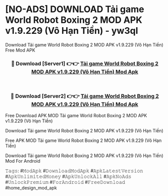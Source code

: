 # [NO-ADS] DOWNLOAD Tải game World Robot Boxing 2 MOD APK v1.9.229 (Vô Hạn Tiền) - yw3ql
Download Tải game World Robot Boxing 2 MOD APK v1.9.229 (Vô Hạn Tiền) Free Mod APK

<div align="center">
<h3>🔴 Download [Server1] 👉👉 <a href="https://apk-comot.site?title=Tải_game_World_Robot_Boxing_2_MOD_APK_v1.9.229_(Vô_Hạn_Tiền)">Tải game World Robot Boxing 2 MOD APK v1.9.229 (Vô Hạn Tiền) Mod Apk</a></h3><br>

<h3>🔴 Download [Server2] 👉👉 <a href="https://apk-comot.site?title=Tải_game_World_Robot_Boxing_2_MOD_APK_v1.9.229_(Vô_Hạn_Tiền)">Tải game World Robot Boxing 2 MOD APK v1.9.229 (Vô Hạn Tiền) Mod Apk</a></h3>
</div>


Free Download APK MOD Tải game World Robot Boxing 2 MOD APK v1.9.229 (Vô Hạn Tiền)

Download Tải game World Robot Boxing 2 MOD APK v1.9.229 (Vô Hạn Tiền) 

Free APK MOD Tải game World Robot Boxing 2 MOD APK v1.9.229 (Vô Hạn Tiền) 

Download Tải game World Robot Boxing 2 MOD APK v1.9.229 (Vô Hạn Tiền) Mod For Android

𝚃𝚊𝚐𝚜: #𝙼𝚘𝚍𝙰𝚙𝚔 #𝙳𝚘𝚠𝚗𝚕𝚘𝚊𝚍𝙼𝚘𝚍𝙰𝚙𝚔 #𝙰𝚙𝚔𝙻𝚊𝚝𝚎𝚜𝚝𝚅𝚎𝚛𝚜𝚒𝚘𝚗 #𝙰𝚙𝚔𝚄𝚗𝚕𝚒𝚖𝚒𝚝𝚎𝚍𝙼𝚘𝚗𝚎𝚢 #𝙰𝚙𝚔𝚄𝚗𝚕𝚘𝚌𝚔𝙰𝚕𝚕 #𝙰𝚙𝚔𝙽𝚘𝙰𝚍𝚜 #𝚄𝚗𝚕𝚘𝚌𝚔𝙿𝚛𝚎𝚖𝚒𝚞𝚖 #𝙵𝚘𝚛𝙰𝚗𝚍𝚛𝚘𝚒𝚍 #𝙵𝚛𝚎𝚎𝙳𝚘𝚠𝚗𝚕𝚘𝚊𝚍 #home_design_mod_apk